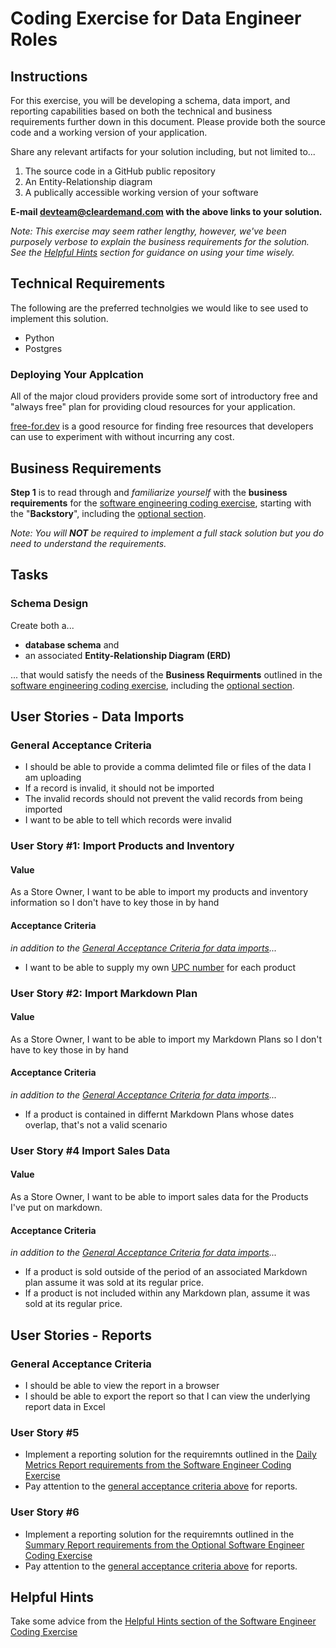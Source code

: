 # Coding Exercise for Data Engineer Roles

## Instructions

For this exercise, you will be developing a schema, data import, and reporting capabilities based on both the technical and business requirements further down in this document. Please provide both the source code and a working version of your application.

Share any relevant artifacts for your solution including, but not limited to...
  1. The source code in a GitHub public repository
  1. An Entity-Relationship diagram
  1. A publically accessible working version of your software

**E-mail devteam@cleardemand.com with the above links to your solution.**

_Note: This exercise may seem rather lengthy, however, we've been purposely verbose to explain the business requirements for the solution.  See the [Helpful Hints](#helpful-hints) section for guidance on using your time wisely._

## Technical Requirements

The following are the preferred technolgies we would like to see used to implement this solution.

* Python
* Postgres

### Deploying Your Applcation

All of the major cloud providers provide some sort of introductory free and "always free" plan for providing cloud resources for your application.

[free-for.dev](https://free-for.dev/) is a good resource for finding free resources that developers can use to experiment with without incurring any cost.

## Business Requirements

**Step 1** is to read through and *familiarize yourself* with the **business requirements** for the [software engineering coding exercise](../software_engineer/software_engineer_coding_exercise.md), starting with the "**Backstory**", including the [optional section](../software_engineer/software_engineer_coding_exercise_optional.md).

*Note: You will **NOT** be required to implement a full stack solution but you do need to understand the requirements.*

## Tasks

### Schema Design

Create both a...

* **database schema** and
* an associated **Entity-Relationship Diagram (ERD)**

 ... that would satisfy the needs of the **Business Requirments** outlined in the [software engineering coding exercise](../software_engineer/software_engineer_coding_exercise.md), including the [optional section](../software_engineer/software_engineer_coding_exercise_optional.md).

## User Stories - Data Imports

### General Acceptance Criteria
* I should be able to provide a comma delimted file or files of the data I am uploading
* If a record is invalid, it should not be imported
* The invalid records should not prevent the valid records from being imported
* I want to be able to tell which records were invalid

### User Story #1: Import Products and Inventory

#### Value

As a Store Owner, I want to be able to import my products and inventory information so I don't have to key those in by hand

#### Acceptance Criteria

_in addition to the [General Acceptance Criteria for data imports](#general-acceptance-criteria)..._
* I want to be able to supply my own [UPC number](https://en.wikipedia.org/wiki/Universal_Product_Code) for each product

### User Story #2: Import Markdown Plan

#### Value

As a Store Owner, I want to be able to import my Markdown Plans so I don't have to key those in by hand

#### Acceptance Criteria

_in addition to the [General Acceptance Criteria for data imports](#general-acceptance-criteria)..._
* If a product is contained in differnt Markdown Plans whose dates overlap, that's not a valid scenario

### User Story #4 Import Sales Data

#### Value

As a Store Owner, I want to be able to import sales data for the Products I've put on markdown.

#### Acceptance Criteria

_in addition to the [General Acceptance Criteria for data imports](#general-acceptance-criteria)..._
* If a product is sold outside of the period of an associated Markdown plan
  assume it was sold at its regular price.
* If a product is not included within any Markdown plan, assume it was sold at its regular price.

## User Stories - Reports

### General Acceptance Criteria
* I should be able to view the report in a browser
* I should be able to export the report so that I can view the underlying report data in Excel

### User Story #5

* Implement a reporting solution for the requiremnts outlined in the [Daily Metrics Report requirements from the Software Engineer Coding Exercise](../software_engineer/software_engineer_coding_exercise.md#user-story-4-see-daily-metrics)
* Pay attention to the [general acceptance criteria above](#general-acceptance-criteria-1) for reports.

### User Story #6
* Implement a reporting solution for the requiremnts outlined in the [Summary Report requirements from the Optional Software Engineer Coding Exercise](../software_engineer/software_engineer_coding_exercise_optional.md#user-story-5-view-a-summary-report)
* Pay attention to the [general acceptance criteria above](#general-acceptance-criteria-1) for reports.

## Helpful Hints

Take some advice from the [Helpful Hints section of the Software Engineer Coding Exercise](../software_engineer/software_engineer_coding_exercise.md#helpful-hints)